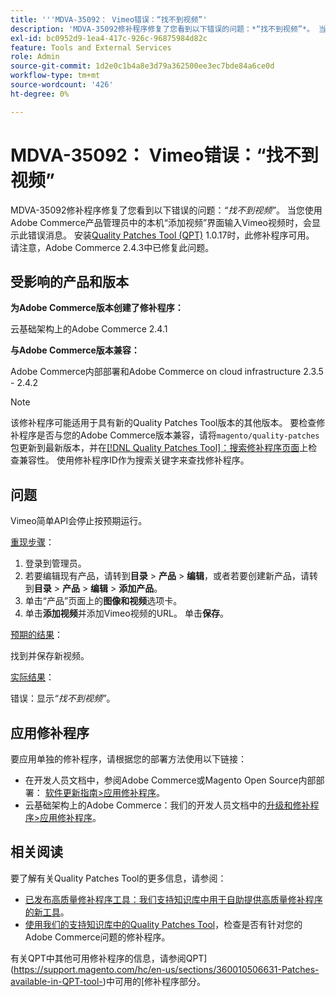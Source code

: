 ```yaml
---
title: '''MDVA-35092： Vimeo错误：“找不到视频”'
description: 'MDVA-35092修补程序修复了您看到以下错误的问题：*“找不到视频”*。 当您使用Adobe Commerce产品管理员中的本机“添加视频”界面输入Vimeo视频时，会显示此错误消息。 安装[Quality Patches Tool (QPT)](/help/announcements/adobe-commerce-announcements/magento-quality-patches-released-new-tool-to-self-serve-quality-patches.md) 1.0.17后，即可使用此修补程序。 请注意，Adobe Commerce 2.4.3中已修复此问题。'
exl-id: bc0952d9-1ea4-417c-926c-96875984d82c
feature: Tools and External Services
role: Admin
source-git-commit: 1d2e0c1b4a8e3d79a362500ee3ec7bde84a6ce0d
workflow-type: tm+mt
source-wordcount: '426'
ht-degree: 0%

---
```


# MDVA-35092： Vimeo错误：“找不到视频”

MDVA-35092修补程序修复了您看到以下错误的问题：*“找不到视频”*。 当您使用Adobe Commerce产品管理员中的本机“添加视频”界面输入Vimeo视频时，会显示此错误消息。 安装[Quality Patches Tool (QPT)](/help/announcements/adobe-commerce-announcements/magento-quality-patches-released-new-tool-to-self-serve-quality-patches.md) 1.0.17时，此修补程序可用。 请注意，Adobe Commerce 2.4.3中已修复此问题。

## 受影响的产品和版本

**为Adobe Commerce版本创建了修补程序：**

云基础架构上的Adobe Commerce 2.4.1

**与Adobe Commerce版本兼容：**

Adobe Commerce内部部署和Adobe Commerce on cloud infrastructure 2.3.5 - 2.4.2

>[!NOTE]
>
>该修补程序可能适用于具有新的Quality Patches Tool版本的其他版本。 要检查修补程序是否与您的Adobe Commerce版本兼容，请将`magento/quality-patches`包更新到最新版本，并在[[!DNL Quality Patches Tool]：搜索修补程序页面](https://devdocs.magento.com/quality-patches/tool.html#patch-grid)上检查兼容性。 使用修补程序ID作为搜索关键字来查找修补程序。

## 问题

Vimeo简单API会停止按预期运行。

<u>重现步骤</u>：

1. 登录到管理员。
1. 若要编辑现有产品，请转到&#x200B;**目录** > **产品** > **编辑**，或者若要创建新产品，请转到&#x200B;**目录** > **产品** > **编辑** > **添加产品**。
1. 单击“产品”页面上的&#x200B;**图像和视频**&#x200B;选项卡。
1. 单击&#x200B;**添加视频**&#x200B;并添加Vimeo视频的URL。 单击&#x200B;**保存**。

<u>预期的结果</u>：

找到并保存新视频。

<u>实际结果</u>：

错误：显示&#x200B;*“找不到视频”*。

## 应用修补程序

要应用单独的修补程序，请根据您的部署方法使用以下链接：

* 在开发人员文档中，参阅Adobe Commerce或Magento Open Source内部部署： [软件更新指南>应用修补程序](https://devdocs.magento.com/guides/v2.4/comp-mgr/patching/mqp.html)。
* 云基础架构上的Adobe Commerce：我们的开发人员文档中的[升级和修补程序>应用修补程序](https://devdocs.magento.com/cloud/project/project-patch.html)。

## 相关阅读

要了解有关Quality Patches Tool的更多信息，请参阅：

* [已发布高质量修补程序工具：我们支持知识库中用于自助提供高质量修补程序的新工具](/help/announcements/adobe-commerce-announcements/magento-quality-patches-released-new-tool-to-self-serve-quality-patches.md)。
* [使用我们的支持知识库中的Quality Patches Tool](/help/support-tools/patches-available-in-qpt-tool/check-patch-for-magento-issue-with-magento-quality-patches.md)，检查是否有针对您的Adobe Commerce问题的修补程序。

有关QPT中其他可用修补程序的信息，请参阅QPT](https://support.magento.com/hc/en-us/sections/360010506631-Patches-available-in-QPT-tool-)中可用的[修补程序部分。
